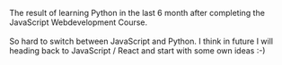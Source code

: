 The result of learning Python in the last 6 month after completing the JavaScript Webdevelopment Course.
</br> </br>
So hard to switch between JavaScript and Python. I think in future I will heading back to JavaScript / React and start with some own ideas :-)
